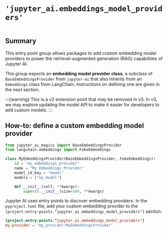 # `'jupyter_ai.embeddings_model_providers'`

```{contents} Contents
```

## Summary

This entry point group allows packages to add custom embedding model providers
to power the retrieval-augmented generation (RAG) capabilities of Jupyter AI.

This group expects an **embedding model provider class**, a subclass of
`BaseEmbeddingsProvider` from `jupyter-ai` that also inherits from an
`Embeddings` class from LangChain. Instructions on defining one are given in the
next section.

:::{warning}
This is a v2 extension point that may be removed in v3. In v3, we may explore
updating the model API to make it easier for developers to add custom models.
:::

## How-to: define a custom embedding model provider

```python
from jupyter_ai_magics import BaseEmbeddingsProvider
from langchain.embeddings import FakeEmbeddings

class MyEmbeddingsProvider(BaseEmbeddingsProvider, FakeEmbeddings):
    id = "my_embeddings_provider"
    name = "My Embeddings Provider"
    model_id_key = "model"
    models = ["my_model"]

    def __init__(self, **kwargs):
        super().__init__(size=300, **kwargs)
```

Jupyter AI uses entry points to discover embedding providers.
In the `pyproject.toml` file, add your custom embedding provider to the
`[project.entry-points."jupyter_ai.embeddings_model_providers"]` section:

```toml
[project.entry-points."jupyter_ai.embeddings_model_providers"]
my-provider = "my_provider:MyEmbeddingsProvider"
```

[Embeddings]: https://api.python.langchain.com/en/stable/embeddings/langchain_core.embeddings.Embeddings.html
